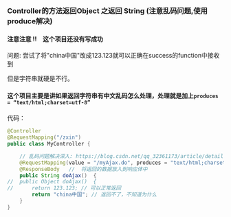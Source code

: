 


### Controller的方法返回Object 之返回 String (注意乱码问题,使用produce解决)


#### 注意注意 !!　这个项目还没有写成功


问题: 尝试了将"china中国"改成123.123就可以正确在success的function中接收到

但是字符串就硬是不行。


#### 这个项目主要是讲如果返回字符串有中文乱码怎么处理，处理就是加上`produces = “text/html;charset=utf-8”`

代码：


```java
@Controller    
@RequestMapping("/zxin")
public class MyController {

	// 乱码问题解决深入: https://blog.csdn.net/qq_32361173/article/details/79364866
	@RequestMapping(value = "/myAjax.do", produces = "text/html;charset=utf-8") // 配置后面这个是为了防止乱码
	@ResponseBody   //  将返回的数据放入到响应体中
	public String doAjax()  {
//	public Object doAjax()  {
//		return 123.123; // 可以正常返回
		return "china中国"; // 返回不了，不知道为什么
	}
}

```